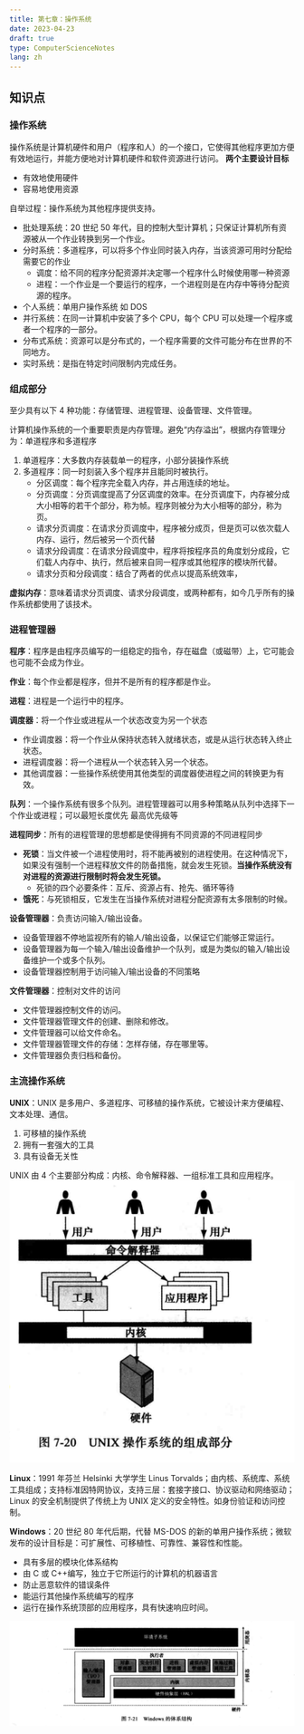 ```yaml
---
title: 第七章：操作系统
date: 2023-04-23
draft: true
type: ComputerScienceNotes
lang: zh
---
```


## 知识点

### 操作系统

操作系统是计算机硬件和用户（程序和人）的一个接口，它使得其他程序更加方便有效地运行，并能方便地对计算机硬件和软件资源进行访问。
**两个主要设计目标**

- 有效地使用硬件
- 容易地使用资源

自举过程：操作系统为其他程序提供支持。

- 批处理系统：20 世纪 50 年代，目的控制大型计算机；只保证计算机所有资源被从一个作业转换到另一个作业。
- 分时系统：多道程序，可以将多个作业同时装入内存，当该资源可用时分配给需要它的作业
  - 调度：给不同的程序分配资源并决定哪一个程序什么时候使用哪一种资源
  - 进程：一个作业是一个要运行的程序，一个进程则是在内存中等待分配资源的程序。
- 个人系统：单用户操作系统 如 DOS
- 并行系统：在同一计算机中安装了多个 CPU，每个 CPU 可以处理一个程序或者一个程序的一部分。
- 分布式系统：资源可以是分布式的，一个程序需要的文件可能分布在世界的不同地方。
- 实时系统：是指在特定时间限制内完成任务。

### 组成部分

至少具有以下 4 种功能：存储管理、进程管理、设备管理、文件管理。

计算机操作系统的一个重要职责是内存管理。避免“内存溢出”，根据内存管理分为：单道程序和多道程序

1. 单道程序：大多数内存装载单一的程序，小部分装操作系统
2. 多道程序：同一时刻装入多个程序并且能同时被执行。
   - 分区调度：每个程序完全载入内存，并占用连续的地址。
   - 分页调度：分页调度提高了分区调度的效率。在分页调度下，内存被分成大小相等的若干个部分，称为帧。程序则被分为大小相等的部分，称为页。
   - 请求分页调度：在请求分页调度中，程序被分成页，但是页可以依次载人内存、运行，然后被另一个页代替
   - 请求分段调度：在请求分段调度中，程序将按程序员的角度划分成段，它们载人内存中、执行，然后被来自同一程序或其他程序的模块所代替。
   - 请求分页和分段调度：结合了两者的优点以提高系统效率，

**虚拟内存**：意味着请求分页调度、请求分段调度，或两种都有，如今几乎所有的操作系统都使用了该技术。

### 进程管理器

**程序**：程序是由程序员编写的一组稳定的指令，存在磁盘（或磁带）上，它可能会也可能不会成为作业。

**作业**：每个作业都是程序，但并不是所有的程序都是作业。

**进程**：进程是一个运行中的程序。

**调度器**：将一个作业或进程从一个状态改变为另一个状态

- 作业调度器：将一个作业从保持状态转入就绪状态，或是从运行状态转入终止状态。
- 进程调度器：将一个进程从一个状态转入另一个状态。
- 其他调度器：一些操作系统使用其他类型的调度器使进程之间的转换更为有效。

**队列**：一个操作系统有很多个队列。进程管理器可以用多种策略从队列中选择下一个作业或进程；可以最短长度优先 最高优先级等

**进程同步**：所有的进程管理的思想都是使得拥有不同资源的不同进程同步

- **死锁**：当文件被一个进程使用时，将不能再被别的进程使用。在这种情况下，如果没有强制一个进程释放文件的防备措施，就会发生死锁。**当操作系统没有对进程的资源进行限制时将会发生死锁。**
  - 死锁的四个必要条件：互斥、资源占有、抢先、循环等待
- **饿死**：与死锁相反，它发生在当操作系统对进程分配资源有太多限制的时候。

**设备管理器**：负责访问输入/输出设备。

- 设备管理器不停地监视所有的输人/输出设备，以保证它们能够正常运行。
- 设备管理器为每一个输入/输出设备维护一个队列，或是为类似的输入/输出设备维护一个或多个队列。
- 设备管理器控制用于访问输入/输出设备的不同策略

**文件管理器**：控制对文件的访问

- 文件管理器控制文件的访问。
- 文件管理器管理文件的创建、删除和修改。
- 文件管理器可以给文件命名。
- 文件管理器管理文件的存储：怎样存储，存在哪里等。
- 文件管理器负责归档和备份。

### 主流操作系统

**UNIX**：UNIX 是多用户、多道程序、可移植的操作系统，它被设计来方便编程、文本处理、通信。

1. 可移植的操作系统
2. 拥有一套强大的工具
3. 具有设备无关性

UNIX 由 4 个主要部分构成：内核、命令解释器、一组标准工具和应用程序。
![UNIX](/public/images/computer-science-notes/6.7.png)

**Linux**：1991 年芬兰 Helsinki 大学学生 Linus Torvalds；由内核、系统库、系统工具组成；支持标准因特网协议，支持三层：套接字接口、协议驱动和网络驱动；Linux 的安全机制提供了传统上为 UNIX 定义的安全特性。如身份验证和访问控制。

**Windows**：20 世纪 80 年代后期，代替 MS-DOS 的新的单用户操作系统；微软发布的设计目标是：可扩展性、可移植性、可靠性、兼容性和性能。

- 具有多层的模块化体系结构
- 由 C 或 C++编写，独立于它所运行的计算机的机器语言
- 防止恶意软件的错误条件
- 能运行其他操作系统编写的程序
- 运行在操作系统顶部的应用程序，具有快速响应时间。

![Windows](/public/images/computer-science-notes/6.8.png)
